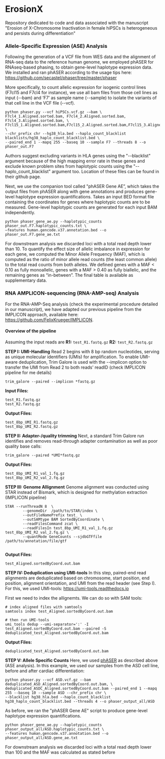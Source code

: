 # ErosionX
Repository dedicated to code and data associated with the manuscript "Erosion of X-Chromosome Inactivation in female hiPSCs is heterogeneous and persists during differentiation"

### Allele-Specific Expression (ASE) Analysis
Following the generation of a VCF file from WES data and the alignment of RNA-seq data to the reference human genome, we employed phASER for RNAseq-based phasing, to obtain gene-level haplotype expression data. We installed and ran phASER according to the usage tips here: https://github.com/secastel/phaser/tree/master/phaser

More specifically, to count allelic expression for isogenic control lines (F7cl15 and F7cl4 for instance), we use all bam files from those cell lines as input (--bam) and ‘F7’ as sample name (--sample) to isolate the variants of that cell line in the VCF file (--vcf).

```
python phaser.py --vcf hiPSCs.vcf.gz -–bam \
F7cl4_1.Aligned.sorted.bam, F7cl4_2.Aligned.sorted.bam, F7cl4_3.Aligned.sorted.bam, \
F7cl15_1.Aligned.sorted.bam,F7cl15_2.Aligned.sorted.bam,F7cl15_3.Aligned.sorted.bam \
--chr_prefix chr --hg38_hla.bed --haplo_count_blacklist blacklists/hg38_haplo_count_blacklist.bed \ 
--paired_end 1 --mapq 255 --baseq 10 --sample F7 --threads 8 --o phaser_out.F7
```

Authors suggest excluding variants in HLA genes using the "--blacklist" argument because of the high mapping error rate in these 
genes and exclude known problem sites from haplotypic counts using the "--haplo_count_blacklist" argument too. 
Location of these files can be found in their github page.

Next, we use the companion tool called "phASER Gene AE”, which takes the output files from phASER along with gene annotations
 and produces gene-level haplotype expression quantifications. Takes an input BED format file containing the coordinates for genes 
 where haplotypic counts are to be measured. Gene-level haplotypic counts are generated for each input BAM independently.

```
python phaser_gene_ae.py --haplotypic_counts phaser_out.F7.haplotypic_counts.txt \
–features human.gencode.v37.annotation.bed --o phaser_out.F7.gene_ae.txt
```

For downstream analysis we discarded loci with a total read depth lower than 10.
To quantify the effect size of allelic imbalance in expression for each gene, we computed the Minor Allele Frequency (MAF), 
which is computed as the ratio of minor allele read counts (the least common allele) to the total read counts from both alleles.
We defined genes with a MAF < 0.10 as fully monoallelic, genes with a MAF > 0.40 as fully biallelic, 
and the remaining genes as “in-between”. The final table is available as supplementary data.

### RNA AMPLICON-sequencing (RNA-AMP-seq) Analysis
For the RNA-AMP-Seq analysis (check the experimental procedure detailed in our manuscript), we have adapted our previous pipeline
from the IMPLICON approach, available here: https://github.com/FelixKrueger/IMPLICON.

#### Overview of the pipeline

Assuming the input reads are
**R1:** `test_R1.fastq.gz` **R2:** `test_R2.fastq.gz`


**STEP I: UMI-Handling**
Read 2 begins with 8 bp random nucleotides, serving as unique molecular identifiers (UMIs) for amplification.
To enable UMI-aware deduplication, Trim Galore is used with the --implicon option to transfer the UMI from Read 2 to both reads' 
readID (check IMPLICON pipeline for me details)

```
trim_galore --paired --implicon *fastq.gz
```

**Input Files:**
```
test_R1.fastq.gz
test_R2.fastq.gz
```

**Output Files:**
```
test_8bp_UMI_R1.fastq.gz
test_8bp_UMI_R2.fastq.gz
```

**STEP II: Adapter-/quality trimming**
Next, a standard Trim Galore run identifies and removes read-through adapter contamination as well as poor quality base calls:

```
trim_galore --paired *UMI*fastq.gz
```

**Output Files:**
```
test_8bp_UMI_R1_val_1.fq.gz
test_8bp_UMI_R2_val_2.fq.gz
```

**STEP III: Genome Allignment**
Genome alignment was conducted using STAR instead of Bismark, which is designed for methylation extraction (IMPLICON pipeline)

```
STAR --runThreadN 8  \
        --genomeDir  /path/to/STAR/index \
        --outFileNamePrefix test_ \
        --outSAMtype BAM SortedByCoordinate \
        --readFilesCommand zcat \
        --readFilesIn test_8bp_UMI_R1_val_1.fq.gz test_8bp_UMI_R2_val_2.fq.gz \
        --quantMode GeneCounts --sjdbGTFfile /path/to/annotation/file/gtf
		
```
**Output Files:**
```
test_Aligned.sortedByCoord.out.bam
```

**STEP IV: Deduplication using UMI-tools**
In this step, paired-end read alignments are deduplicated based on chromosome, start position, end position, alignment orientation,
and UMI from the read header (see Step I). For this, we used UMI-tools: https://umi-tools.readthedocs.io 

First we need to index the allignemts. We can do so with SAM tools:

```
# index aligned files with samtools
samtools index test_Aligned.sortedByCoord.out.bam

# then run UMI-tools
umi_tools dedup --umi-separator=':' -I test_Aligned.sortedByCoord.out.bam --paired -S deduplicated_test_Aligned.sortedByCoord.out.bam
```

**Output Files:**
```
deduplicated_test_Aligned.sortedByCoord.out.bam
```

**STEP V: Allele Specific Counts**
Here, we used [phASER](https://github.com/secastel/phaser/tree/master) as described above (ASE analysis).
In this example, we used our samples from the ASD cell line, before and after cardiac differentiation: 

```
python phaser.py --vcf ASD.vcf.gz --bam deduplicated_ASD_Aligned.sortedByCoord.out.bam, \
deduplicated_ASDC_Aligned.sortedByCoord.out.bam --paired_end 1 --mapq 255 --baseq 10 --sample ASD --chr_prefix chr \
--blacklist hg38_hla.bed --haplo_count_blacklist hg38_haplo_count_blacklist.bed --threads 4 --o phaser_output_all/ASD
```

As before, we ran the "phASER Gene AE" script to produce gene-level haplotype expression quantifications.

```
python phaser_gene_ae.py --haplotypic_counts phaser_output_all/ASD.haplotypic_counts.txt \
--features human.gencode.v37.annotation.bed --o phaser_output_all/ASD.gene_ae.txt
```

For downstream analysis we discarded loci with a total read depth lower than 100 and the MAF was calculated as stated before
